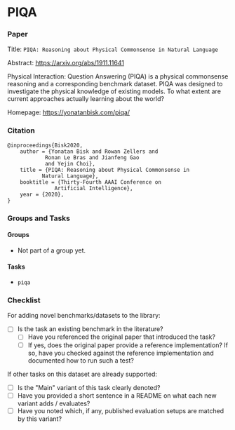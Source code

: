# PIQA

### Paper

Title: `PIQA: Reasoning about Physical Commonsense in Natural Language`

Abstract: https://arxiv.org/abs/1911.11641

Physical Interaction: Question Answering (PIQA) is a physical commonsense
reasoning and a corresponding benchmark dataset. PIQA was designed to investigate
the physical knowledge of existing models. To what extent are current approaches
actually learning about the world?

Homepage: https://yonatanbisk.com/piqa/

### Citation

```
@inproceedings{Bisk2020,
    author = {Yonatan Bisk and Rowan Zellers and
            Ronan Le Bras and Jianfeng Gao
            and Yejin Choi},
    title = {PIQA: Reasoning about Physical Commonsense in
           Natural Language},
    booktitle = {Thirty-Fourth AAAI Conference on
               Artificial Intelligence},
    year = {2020},
}
```

### Groups and Tasks

#### Groups

* Not part of a group yet.

#### Tasks

* `piqa`

### Checklist

For adding novel benchmarks/datasets to the library:

* [ ] Is the task an existing benchmark in the literature?
    * [ ] Have you referenced the original paper that introduced the task?
    * [ ] If yes, does the original paper provide a reference implementation? If so, have you checked against the reference implementation and documented how to run such a test?

If other tasks on this dataset are already supported:

* [ ] Is the "Main" variant of this task clearly denoted?
* [ ] Have you provided a short sentence in a README on what each new variant adds / evaluates?
* [ ] Have you noted which, if any, published evaluation setups are matched by this variant?
